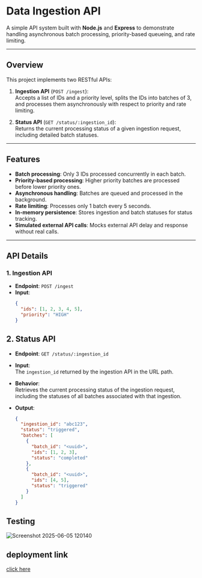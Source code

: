 # Data Ingestion API

A simple API system built with **Node.js** and **Express** to demonstrate handling asynchronous batch processing, priority-based queueing, and rate limiting.

---

## Overview

This project implements two RESTful APIs:

1. **Ingestion API** (`POST /ingest`):  
   Accepts a list of IDs and a priority level, splits the IDs into batches of 3, and processes them asynchronously with respect to priority and rate limiting.

2. **Status API** (`GET /status/:ingestion_id`):  
   Returns the current processing status of a given ingestion request, including detailed batch statuses.

---

## Features

- **Batch processing**: Only 3 IDs processed concurrently in each batch.
- **Priority-based processing**: Higher priority batches are processed before lower priority ones.
- **Asynchronous handling**: Batches are queued and processed in the background.
- **Rate limiting**: Processes only 1 batch every 5 seconds.
- **In-memory persistence**: Stores ingestion and batch statuses for status tracking.
- **Simulated external API calls**: Mocks external API delay and response without real calls.

---

## API Details

### 1. Ingestion API

- **Endpoint**: `POST /ingest`
- **Input**:
  ```json
  {
    "ids": [1, 2, 3, 4, 5],
    "priority": "HIGH"
  }

## 2. Status API

- **Endpoint**: `GET /status/:ingestion_id`
- **Input**:  
  The `ingestion_id` returned by the ingestion API in the URL path.

- **Behavior**:  
  Retrieves the current processing status of the ingestion request, including the statuses of all batches associated with that ingestion.

- **Output**:  
  ```json
  {
    "ingestion_id": "abc123",
    "status": "triggered",
    "batches": [
      {
        "batch_id": "<uuid>",
        "ids": [1, 2, 3],
        "status": "completed"
      },
      {
        "batch_id": "<uuid>",
        "ids": [4, 5],
        "status": "triggered"
      }
    ]
  }

## Testing 

![Screenshot 2025-06-05 120140](https://github.com/user-attachments/assets/4fdd688c-d69a-4e90-a649-57bbecd734f9)


## deployment link
[click here](https://loopaiassignment-production-86a2.up.railway.app/)
